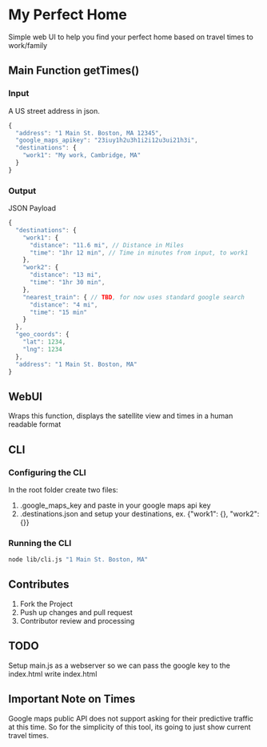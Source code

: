 # My Perfect Home
Simple web UI to help you find your perfect home based on travel times to work/family

## Main Function getTimes()
### Input
A US street address in json.
```javascript
{
  "address": "1 Main St. Boston, MA 12345",
  "google_maps_apikey": "23iuy1h2u3h1i2i12u3ui21h3i",
  "destinations": {
    "work1": "My work, Cambridge, MA"
  }
}
```

### Output
JSON Payload
```javascript
{
  "destinations": {
    "work1": {
      "distance": "11.6 mi", // Distance in Miles
      "time": "1hr 12 min", // Time in minutes from input, to work1
    },
    "work2": {
      "distance": "13 mi",
      "time": "1hr 30 min",
    },
    "nearest_train": { // TBD, for now uses standard google search
      "distance": "4 mi",
      "time": "15 min"
    }
  },
  "geo_coords": {
    "lat": 1234,
    "lng": 1234
  },
  "address": "1 Main St. Boston, MA"
}
```

## WebUI
Wraps this function, displays the satellite view and times in a human readable format

## CLI
### Configuring the CLI
In the root folder create two files:
1. .google_maps_key and paste in your google maps api key
2. .destinations.json and setup your destinations, ex. {"work1": {}, "work2":{}}

### Running the CLI
```bash
node lib/cli.js "1 Main St. Boston, MA"
```

## Contributes
1. Fork the Project
2. Push up changes and pull request
3. Contributor review and processing

## TODO
Setup main.js as a webserver so we can pass the google key to the index.html
write index.html

## Important Note on Times
Google maps public API does not support asking for their predictive traffic at this time. So for the simplicity of this tool, its going to just show current travel times.
